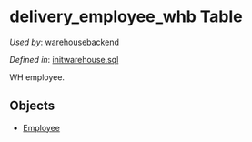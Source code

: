 # delivery_employee_whb Table 

*Used by*: [warehousebackend](../../backend/warehousebackend.md) 

*Defined in*: [initwarehouse.sql](../../dbinit/initwarehouse.sql)

WH employee.

## Objects

- [Employee](https://github.com/alexeysp11/workflow-lib/blob/main/src/Models/Business/InformationSystem/Employee.cs)
